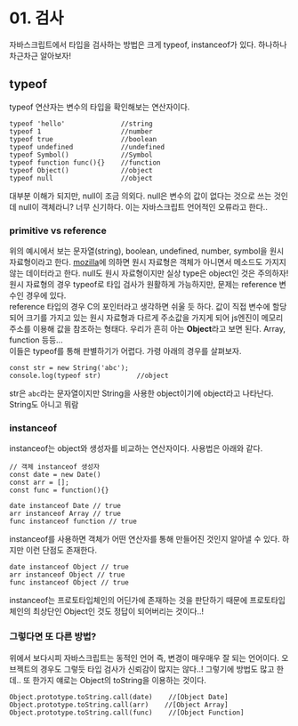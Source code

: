 # 01. 검사
자바스크립트에서 타입을 검사하는 방법은 크게 typeof, instanceof가 있다. 하나하나 차근차근 알아보자!
## typeof
typeof 연산자는 변수의 타입을 확인해보는 연산자이다.
```
typeof 'hello'              //string
typeof 1                    //number
typeof true                 //boolean
typeof undefined            //undefined
typeof Symbol()             //Symbol
typeof function func(){}    //function
typeof Object()             //object
typeof null                 //object
```
대부분 이해가 되지만, null이 조금 의외다. null은 변수의 값이 없다는 것으로 쓰는 것인데 null이 객체라니? 너무 신기하다. 이는 자바스크립트 언어적인 오류라고 한다..   
### primitive vs reference
위의 예시에서 보는 문자열(string), boolean, undefined, number, symbol을 원시자료형이라고 한다. [mozilla](https://developer.mozilla.org/ko/docs/Glossary/Primitive)에 의하면 원시 자료형은 객체가 아니면서 메소드도 가지지 않는 데이터라고 한다. null도 원시 자료형이지만 실상 type은 object인 것은 주의하자! 원시 자료형의 경우 typeof로 타입 검사가 원활하게 가능하지만, 문제는 reference 변수인 경우에 있다.   
reference 타입의 경우 C의 포인터라고 생각하면 쉬울 듯 하다. 값이 직접 변수에 할당되어 크기를 가지고 있는 원시 자료형과 다르게 주소값을 가지게 되어 js엔진이 메모리 주소를 이용해 값을 참조하는 형태다. 우리가 흔히 아는 **Object**라고 보면 된다. Array, function 등등...   
이들은 typeof를 통해 판별하기가 어렵다. 가령 아래의 경우를 살펴보자.
```
const str = new String('abc');
console.log(typeof str)         //object
```
str은 `abc`라는 문자열이지만 String을 사용한 object이기에 object라고 나타난다. String도 아니고 뭐람   

### instanceof
instanceof는 object와 생성자를 비교하는 연산자이다. 사용법은 아래와 같다.
```
// 객체 instanceof 생성자
const date = new Date()
const arr = [];
const func = function(){}

date instanceof Date // true
arr instanceof Array // true
func instanceof function // true
```
instanceof를 사용하면 객체가 어떤 연산자를 통해 만들어진 것인지 알아낼 수 있다. 하지만 이런 단점도 존재한다.
```
date instanceof Object // true
arr instanceof Object // true
func instanceof Object // true
```
instanceof는 프로토타입체인의 어딘가에 존재하는 것을 판단하기 때문에 프로토타입 체인의 최상단인 Object인 것도 정답이 되어버리는 것이다..!   

### 그렇다면 또 다른 방법?
위에서 보다시피 자바스크립트는 동적인 언어 즉, 변경이 매우매우 잘 되는 언어이다. 오브젝트의 경우도 그렇듯 타입 검사가 신뢰감이 많지는 않다..! 그렇기에 방법도 많고 한데.. 또 한가지 얘로는 Object의 toString을 이용하는 것이다.
```
Object.prototype.toString.call(date)    //[Object Date]
Object.prototype.toString.call(arr)    //[Object Array]
Object.prototype.toString.call(func)    //[Object Function]
```